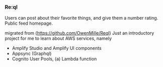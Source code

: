 ### Re:ql ###
Users can post about their favorite things, and give them a number rating. Public feed homepage. 

migrated from (https://github.com/OwenMille/Reql)
Just an introductory project for me to learn about AWS services, namely 
- Amplify Studio and Amplify UI components
- Appsync (Graphql)
- Cognito User Pools, (a) Lambda function

